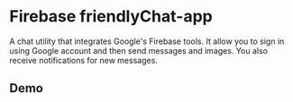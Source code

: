 # Firebase friendlyChat-app
A chat utility that integrates Google's Firebase tools. It allow you to sign in
using Google account and then send messages and images. You also receive
notifications for new messages.

## Demo
